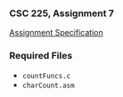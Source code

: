 ### CSC 225, Assignment 7

[Assignment Specification](http://users.csc.calpoly.edu/~cesiu/csc225/assignments/asgn7.pdf)

### Required Files
* `countFuncs.c`
* `charCount.asm`
